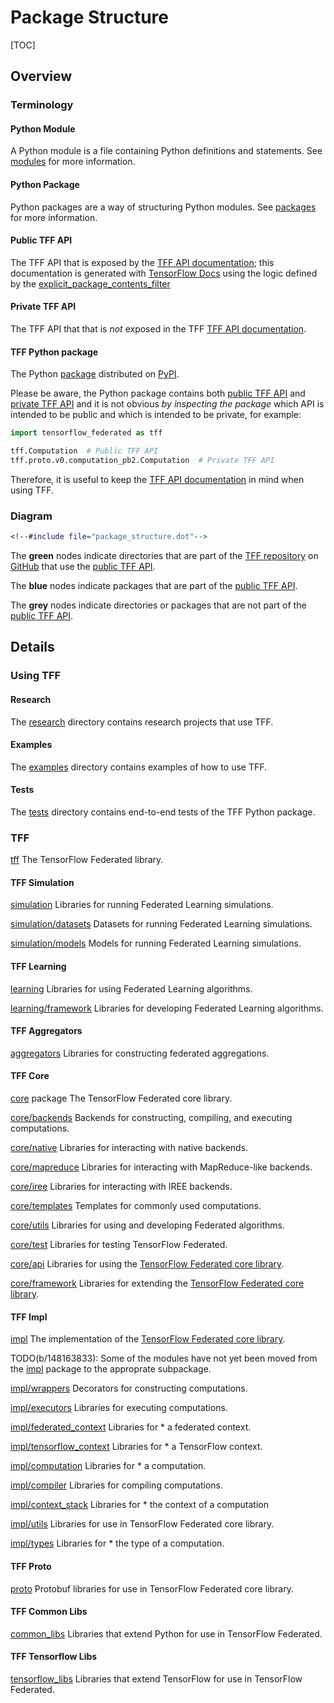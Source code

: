 # Package Structure

[TOC]

## Overview

### Terminology

#### Python Module

A Python module is a file containing Python definitions and statements. See
[modules](https://docs.python.org/3/tutorial/modules.html#modules) for more
information.

#### Python Package

Python packages are a way of structuring Python modules. See
[packages](https://docs.python.org/3/tutorial/modules.html#packages) for more
information.

#### Public TFF API

The TFF API that is exposed by the
[TFF API documentation](https://www.tensorflow.org/federated/api_docs/python/tff);
this documentation is generated with
[TensorFlow Docs](https://github.com/tensorflow/docs) using the logic defined by
the
[explicit_package_contents_filter](https://github.com/tensorflow/docs/blob/master/tools/tensorflow_docs/api_generator/public_api.py;l=156)

#### Private TFF API

The TFF API that that is *not* exposed in the TFF
[TFF API documentation](https://www.tensorflow.org/federated/api_docs/python/tff).

#### TFF Python package

The Python [package](https://pypi.org/project/tensorflow-federated/) distributed
on [PyPI](https://pypi.org).

Please be aware, the Python package contains both
[public TFF API](#public-tff-api) and [private TFF API](#private-tff-api) and it
is not obvious *by inspecting the package* which API is intended to be public
and which is intended to be private, for example:

```python
import tensorflow_federated as tff

tff.Computation  # Public TFF API
tff.proto.v0.computation_pb2.Computation  # Private TFF API
```

Therefore, it is useful to keep the
[TFF API documentation](https://www.tensorflow.org/federated/api_docs/python/tff)
in mind when using TFF.

### Diagram

```dot
<!--#include file="package_structure.dot"-->
```

The **green** nodes indicate directories that are part of the
[TFF repository](https://github.com/tensorflow/federated) on
[GitHub](https://github.com) that use the [public TFF API](#public-tff-api).

The **blue** nodes indicate packages that are part of the
[public TFF API](#public-tff-api).

The **grey** nodes indicate directories or packages that are not part of the
[public TFF API](#public-tff-api).

## Details

### Using TFF

#### Research

The [research](https://github.com/tensorflow/federated/blob/master/tensorflow_federated/python/research)
directory contains research projects that use TFF.

#### Examples

The [examples](https://github.com/tensorflow/federated/blob/master/tensorflow_federated/python/examples)
directory contains examples of how to use TFF.

#### Tests

The [tests](https://github.com/tensorflow/federated/blob/master/tensorflow_federated/python/tests)
directory contains end-to-end tests of the TFF Python package.

### TFF

[tff](https://github.com/tensorflow/federated/blob/master/tensorflow_federated/) The TensorFlow Federated
library.

#### TFF Simulation

[simulation](https://github.com/tensorflow/federated/blob/master/tensorflow_federated/python/simulation)
Libraries for running Federated Learning simulations.

[simulation/datasets](https://github.com/tensorflow/federated/blob/master/tensorflow_federated/python/simulation/datasets)
Datasets for running Federated Learning simulations.

[simulation/models](https://github.com/tensorflow/federated/blob/master/tensorflow_federated/python/simulation/models)
Models for running Federated Learning simulations.

#### TFF Learning

[learning](https://github.com/tensorflow/federated/blob/master/tensorflow_federated/python/learning)
Libraries for using Federated Learning algorithms.

[learning/framework](https://github.com/tensorflow/federated/blob/master/tensorflow_federated/python/learning/framework)
Libraries for developing Federated Learning algorithms.

#### TFF Aggregators

[aggregators](https://github.com/tensorflow/federated/blob/master/tensorflow_federated/python/aggregators)
Libraries for constructing federated aggregations.

#### TFF Core

[core](https://github.com/tensorflow/federated/blob/master/tensorflow_federated/python/core) package The
TensorFlow Federated core library.

[core/backends](https://github.com/tensorflow/federated/blob/master/tensorflow_federated/python/core/backends)
Backends for constructing, compiling, and executing computations.

[core/native](https://github.com/tensorflow/federated/blob/master/tensorflow_federated/python/core/backends/native)
Libraries for interacting with native backends.

[core/mapreduce](https://github.com/tensorflow/federated/blob/master/tensorflow_federated/python/core/backends/mapreduce)
Libraries for interacting with MapReduce-like backends.

[core/iree](https://github.com/tensorflow/federated/blob/master/tensorflow_federated/python/core/backends/iree)
Libraries for interacting with IREE backends.

[core/templates](https://github.com/tensorflow/federated/blob/master/tensorflow_federated/python/core/templates)
Templates for commonly used computations.

[core/utils](https://github.com/tensorflow/federated/blob/master/tensorflow_federated/python/core/utils)
Libraries for using and developing Federated algorithms.

[core/test](https://github.com/tensorflow/federated/blob/master/tensorflow_federated/python/core/test)
Libraries for testing TensorFlow Federated.

[core/api](https://github.com/tensorflow/federated/blob/master/tensorflow_federated/python/core/api)
Libraries for using the [TensorFlow Federated core library](#tff-core).

[core/framework](https://github.com/tensorflow/federated/blob/master/tensorflow_federated/python/core/framework)
Libraries for extending the [TensorFlow Federated core library](#tff-core).

#### TFF Impl

[impl](https://github.com/tensorflow/federated/blob/master/tensorflow_federated/python/core/impl) The
implementation of the [TensorFlow Federated core library](#tff-core).

TODO(b/148163833): Some of the modules have not yet been moved from the
[impl](https://github.com/tensorflow/federated/blob/master/tensorflow_federated/python/core/impl) package
to the approprate subpackage.

[impl/wrappers](https://github.com/tensorflow/federated/blob/master/tensorflow_federated/python/core/impl/wrappers)
Decorators for constructing computations.

[impl/executors](https://github.com/tensorflow/federated/blob/master/tensorflow_federated/python/core/impl/executors)
Libraries for executing computations.

[impl/federated_context](https://github.com/tensorflow/federated/blob/master/tensorflow_federated/python/core/impl/federated_context)
Libraries for * a federated context.

[impl/tensorflow_context](https://github.com/tensorflow/federated/blob/master/tensorflow_federated/python/core/impl/tensorflow_context)
Libraries for * a TensorFlow context.

[impl/computation](https://github.com/tensorflow/federated/blob/master/tensorflow_federated/python/core/impl/computation)
Libraries for * a computation.

[impl/compiler](https://github.com/tensorflow/federated/blob/master/tensorflow_federated/python/core/impl/compiler)
Libraries for compiling computations.

[impl/context_stack](https://github.com/tensorflow/federated/blob/master/tensorflow_federated/python/core/impl/context_stack)
Libraries for * the context of a computation

[impl/utils](https://github.com/tensorflow/federated/blob/master/tensorflow_federated/python/core/impl/utils)
Libraries for use in TensorFlow Federated core library.

[impl/types](https://github.com/tensorflow/federated/blob/master/tensorflow_federated/python/core/impl/types)
Libraries for * the type of a computation.

#### TFF Proto

[proto](https://github.com/tensorflow/federated/blob/master/tensorflow_federated/python/proto) Protobuf
libraries for use in TensorFlow Federated core library.

#### TFF Common Libs

[common_libs](https://github.com/tensorflow/federated/blob/master/tensorflow_federated/python/common_libs)
Libraries that extend Python for use in TensorFlow Federated.

#### TFF Tensorflow Libs

[tensorflow_libs](https://github.com/tensorflow/federated/blob/master/tensorflow_federated/python/tensorflow_libs)
Libraries that extend TensorFlow for use in TensorFlow Federated.
